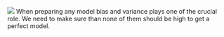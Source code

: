 ![](https://scott.ai/img/ng/chap_20.png)
When preparing any model bias and variance plays one of the crucial role. 
We need to make sure than none of them should be high to get a perfect model.
